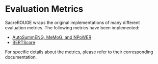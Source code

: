 # Evaluation Metrics
SacreROUGE wraps the original implementations of many different evaluation metrics.
The following metrics have been implemented:

- [AutoSummENG, MeMoG, and NPoWER](autosummeng.md)
- [BERTScore](bertscore.md)
    
For specific details about the metrics, please refer to their corresponding documentation.